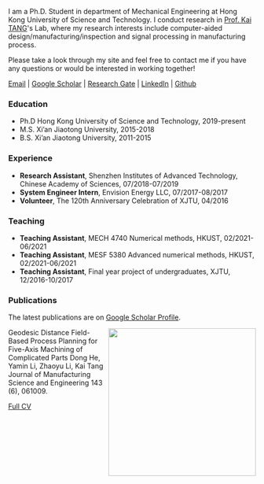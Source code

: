 I am a Ph.D. Student in department of Mechanical Engineering at Hong Kong University of Science and Technology. I conduct research in <a href="http://mektang.people.ust.hk/">Prof. Kai TANG</a>'s Lab, where my research interests include computer-aided design/manufacturing/inspection and signal processing in manufacturing process.

Please take a look through my site and feel free to contact me if you have any questions or would be interested in working together!

<!--
<a href="https://outlook.office365.com/owa/calendar/5bba860448ee4699951c23d0497e68c7@connect.ust.hk/875dd7cc2f224ef6ba1217a7c56db54813388903898056239305/calendar.html">Calendar</a>
-->
<a href="mailto:dong.he@connect.ust.hk">Email</a> |
<a href="https://scholar.google.com/citations?user=hHxsez8AAAAJ&hl=zh-CN&oi=sra">Google Scholar</a> |
<a href="https://www.researchgate.net/profile/Dong_He8">Research Gate</a> |
<a href="https://www.linkedin.com/in/hedong">LinkedIn</a> |
<a href="https://github.com/dong-he">Github</a>

### Education
* Ph.D Hong Kong University of Science and Technology, 2019-present
* M.S. Xi’an Jiaotong University, 2015-2018
* B.S. Xi’an Jiaotong University, 2011-2015

### Experience
* **Research Assistant**, Shenzhen Institutes of Advanced Technology, Chinese Academy of Sciences, 07/2018-07/2019
* **System Engineer Intern**, Envision Energy LLC, 07/2017-08/2017
* **Volunteer**, The 120th Anniversary Celebration of XJTU, 04/2016

### Teaching
* **Teaching Assistant**, MECH 4740 Numerical methods, HKUST, 02/2021-06/2021
* **Teaching Assistant**, MESF 5380 Advanced numerical methods, HKUST, 02/2021-06/2021
* **Teaching Assistant**, Final year project of undergraduates, XJTU, 12/2016-10/2017

### Publications
The latest publications are on <a href="https://scholar.google.com/citations?user=hHxsez8AAAAJ&hl=zh-CN&oi=sra">Google Scholar Profile</a>.

<div><img src="https://asmedc.silverchair-cdn.com/asmedc/content_public/journal/manufacturingscience/143/6/10.1115_1.4048956/1/m_manu_143_6_061009_f002.png?Expires=1625137354&Signature=p8jh9~YURViHPJo-G48sECvrecBYZchqM8WICbZceOxiQLq~WqFaGxGxi6GPflhGoD8pSZubwPV0IJeIF~KYD8D-SQaKo4aJhEBn2fBy8ordx6fWYApFZw7TfelJztJ9FmXIIMbsdapXvLchCXZx8BVRX9nwd0GRbbSwu3MK~y1edkfIVALOlWPP7adiIvu30oEHIACRV8bPohCn50WOMd01gRxlLuOJarr2WE4~J2IVvB6yZjQQXxbu7~rXaWTiGxJmsCIoh7NFOnslGBpEQvcE9M3MzQTu4APGL0v9XXuE8pxsU-nUeaezOFERb7JaqGGs-p01obKj-4vNMmPbrw__&Key-Pair-Id=APKAIE5G5CRDK6RD3PGA" align="right" width="300"></div>

<p>Geodesic Distance Field-Based Process Planning for Five-Axis Machining of Complicated Parts
  Dong He, Yamin Li, Zhaoyu Li, Kai Tang
  Journal of Manufacturing Science and Engineering 143 (6), 061009.</p>





<a href="https://docs.google.com/document/d/1I_pskUUkR0F-M39aNBe-BI2NoyAhiWc2to2PEfdwV4k/edit?usp=sharing">Full CV</a>
